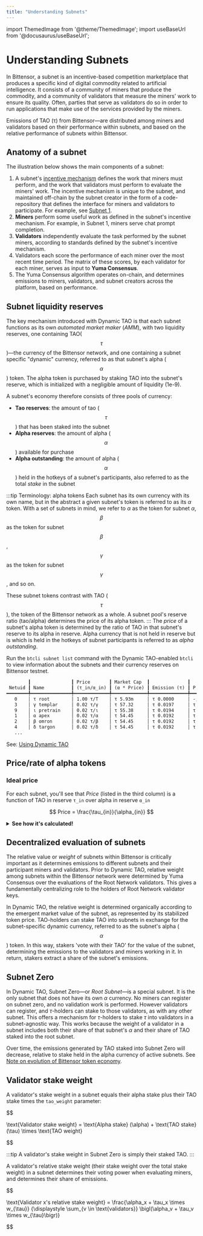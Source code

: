 ```yaml
---
title: "Understanding Subnets"
---
```


import ThemedImage from '@theme/ThemedImage';
import useBaseUrl from '@docusaurus/useBaseUrl';

# Understanding Subnets

In Bittensor, a subnet is an incentive-based competition marketplace that produces a specific kind of digital commodity related to artificial intelligence. It consists of a community of miners that produce the commodity, and a community of validators that measure the miners' work to ensure its quality. Often, parties that serve as validators do so in order to run applications that make use of the services provided by the miners.

Emissions of TAO (τ) from Bittensor&mdash;are distributed among miners and validators based on their performance within subnets, and based on the relative performance of subnets within Bittensor.

## Anatomy of a subnet

The illustration below shows the main components of a subnet:

1. A subnet's [incentive mechanism](../learn/anatomy-of-incentive-mechanism) defines the work that miners must perform, and the work that validators must perform to evaluate the miners' work. The incentive mechanism is unique to the subnet, and maintained off-chain by the subnet creator in the form of a code-repository that defines the interface for miners and validators to participate. For example, see [Subnet 1](https://github.com/macrocosm-os/prompting).
2. **Miners** perform some useful work as defined in the subnet's incentive mechanism. For example, in Subnet 1, miners serve chat prompt completion.
3. **Validators** independently evaluate the task performed by the subnet miners, according to standards defined by the subnet's incentive mechanism.
4. Validators each score the performance of each miner over the most recent time period. The matrix of these scores, by each validator for each miner, serves as input to **Yuma Consensus**.
5. The Yuma Consensus algorithm operates on-chain, and determines emissions to miners, validators, and subnet creators across the platform, based on performance.

<center>
<ThemedImage
alt="Simplified Bittensor Network"
sources={{
    light: useBaseUrl('/img/docs/subnet-high-level.svg'),
    dark: useBaseUrl('/img/docs/dark-subnet-high-level.svg'),
  }}
style={{width: 600}}
/>
</center>

## Subnet liquidity reserves

The key mechanism introduced with Dynamic TAO is that each subnet functions as its own _automated market maker_ (_AMM_), with two liquidity reserves, one containing TAO($$\tau$$)&mdash;the currency of the Bittensor network, and one containing a subnet specific "dynamic" currency, referred to as that subnet's alpha ($$\alpha$$) token. The alpha token is purchased by staking TAO into the subnet's reserve, which is initialized with a negligible amount of liquidity (1e-9).

A subnet's economy therefore consists of three pools of currency:

- **Tao reserves**: the amount of tao ($$\tau$$) that has been staked into the subnet
- **Alpha reserves**: the amount of alpha ($$\alpha$$) available for purchase
- **Alpha outstanding**: the amount of alpha ($$\alpha$$) held in the hotkeys of a subnet's participants, also referred to as the total _stake_ in the subnet

:::tip Terminology: alpha tokens
Each subnet has its own currency with its own name, but in the abstract a given subnet's token is referred to as its $\alpha$ token. With a set of subnets in mind, we refer to $\alpha$ as the token for subnet $\alpha$, $$\beta$$ as the token for subnet $$\beta$$, $$\gamma$$ as the token for subnet $$\gamma$$, and so on.

These subnet tokens contrast with TAO ($$\tau$$), the token of the Bittensor network as a whole. A subnet pool's reserve ratio (tao/alpha) determines the price of its alpha token.
:::
The _price_ of a subnet's alpha token is determined by the ratio of TAO in that subnet's reserve to its alpha in reserve. Alpha currency that is not held in reserve but is which is held in the hotkeys of subnet participants is referred to as _alpha outstanding_.

Run the `btcli subnet list` command with the Dynamic TAO-enabled `btcli` to view information about the subnets and their currency reserves on Bittensor testnet.

```txt
        ┃               ┃ Price       ┃ Market Cap  ┃              ┃                         ┃               ┃              ┃
 Netuid ┃ Name          ┃ (τ_in/α_in) ┃ (α * Price) ┃ Emission (τ) ┃ P (τ_in, α_in)          ┃ Stake (α_out) ┃ Supply (α)   ┃ Tempo (k/n)
━━━━━━━━╇━━━━━━━━━━━━━━━╇━━━━━━━━━━━━━╇━━━━━━━━━━━━━╇━━━━━━━━━━━━━━╇━━━━━━━━━━━━━━━━━━━━━━━━━╇━━━━━━━━━━━━━━━╇━━━━━━━━━━━━━━╇━━━━━━━━━━━━━
   0    │ τ root        │ 1.00 τ/Τ    │ τ 5.93m     │ τ 0.0000     │ -, -                    │ Τ 5.93m       │ 5.93m Τ /21M │ -/-
   3    │ γ templar     │ 0.02 τ/γ    │ τ 57.32     │ τ 0.0197     │ τ 31.44, 1.43k γ        │ 1.18k γ       │ 2.61k γ /21M │ 67/99
   9    │ ι pretrain    │ 0.02 τ/ι    │ τ 55.38     │ τ 0.0194     │ τ 30.91, 1.46k ι        │ 1.16k ι       │ 2.61k ι /21M │ 73/99
   1    │ α apex        │ 0.02 τ/α    │ τ 54.45     │ τ 0.0192     │ τ 30.65, 1.47k α        │ 1.14k α       │ 2.61k α /21M │ 65/99
   2    │ β omron       │ 0.02 τ/β    │ τ 54.45     │ τ 0.0192     │ τ 30.65, 1.47k β        │ 1.14k β       │ 2.61k β /21M │ 66/99
   4    │ δ targon      │ 0.02 τ/δ    │ τ 54.45     │ τ 0.0192     │ τ 30.65, 1.47k δ        │ 1.14k δ       │ 2.61k δ /21M │ 68/99
   ...
```

See: [Using Dynamic TAO](./index.md#using-dynamic-tao)

## Price/rate of alpha tokens

### Ideal price

For each subnet, you'll see that _Price_ (listed in the third column) is a function of TAO in reserve `τ_in` over alpha in reserve `α_in`

$$
Price = \frac{\tau_{in}}{\alpha_{in}}
$$

<details>
  <summary><strong>See how it's calculated!</strong></summary>

    For example, if for subnet $\varepsilon$, its subnet pool contains TAO reserves of 1000 TAO units and its alpha reserves of 16000 $\varepsilon$ units, then the relative price of the $\varepsilon$ token is:

          $$
          R = \frac{\tau_{in}}{\alpha_{in}} = \frac{1000}{16000} = 0.0625
          $$

          Hence,

          $$
          \text{1 } \varepsilon = 0.0625 \text{ TAO}
          $$

This exchange rate can change every block when staking or unstaking or emissions occur on this subnet.

</details>

## Decentralized evaluation of subnets

The relative value or _weight_ of subnets within Bittensor is critically important as it determines emissions to different subnets and their participant miners and validators. Prior to Dynamic TAO, relative weight among subnets within the Bittensor network were determined by Yuma Consensus over the evaluations of the Root Network validators. This gives a fundamentally centralizing role to the holders of Root Network validator keys.

In Dynamic TAO, the relative weight is determined organically according to the emergent market value of the subnet, as represented by its stabilized token price. TAO-holders can stake TAO into subnets in exchange for the subnet-specific dynamic currency, referred to as the subnet's alpha ($$\alpha$$) token. In this way, stakers 'vote with their TAO' for the value of the subnet, determining the emissions to the validators and miners working in it. In return, stakers extract a share of the subnet's emissions.

## Subnet Zero

In Dynamic TAO, Subnet Zero&mdash;or _Root Subnet_&mdash;is a special subnet. It is the only subnet that does not have its own $\alpha$ currency. No miners can register on subnet zero, and no validation work is performed. However validators can register, and $\tau$-holders can stake to those validators, as with any other subnet. This offers a mechanism for $\tau$-holders to stake $\tau$ into validators in a subnet-agnostic way. This works because the weight of a validator in a subnet includes both their share of that subnet's $\alpha$ and their share of TAO staked into the root subnet.

Over time, the emissions generated by TAO staked into Subnet Zero will decrease, relative to stake held in the alpha currency of active subnets. See [Note on evolution of Bittensor token economy](../emissions.md#note-on-evolution-of-bittensor-token-economy).

## Validator stake weight

A validator's stake weight in a subnet equals their alpha stake plus their TAO stake times the `tao_weight` parameter:

$$

\text{Validator stake weight} = \text{Alpha stake} (\alpha) + \text{TAO stake} (\tau) \times \text{TAO weight}


$$

:::tip
A validator's stake weight in Subnet Zero is simply their staked TAO.
:::

A validator's relative stake weight (their stake weight over the total stake weight) in a subnet determines their voting power when evaluating miners, and determines their share of emissions.

$$

\text{Validator x's relative stake weight}
= \frac{\alpha_x + \tau_x \times w_{\tau}}
       {\displaystyle \sum_{v \in \text{validators}}
        \bigl(\alpha_v + \tau_v \times w_{\tau}\bigr)}


$$
